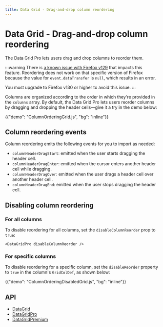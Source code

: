 ```yaml
---
title: Data Grid - Drag-and-drop column reordering
---
```


# Data Grid - Drag-and-drop column reordering [<span class="plan-pro"></span>](/x/introduction/licensing/#pro-plan 'Pro plan')

<p class="description">The Data Grid Pro lets users drag and drop columns to reorder them.</p>

:::warning
There is [a known issue with Firefox v129](https://github.com/mui/mui-x/issues/14263) that impacts this feature.
Reordering does not work on that specific version of Firefox because the value for `event.dataTransfer` is `null`, which results in an error.

You must upgrade to Firefox v130 or higher to avoid this issue.
:::

Columns are organized according to the order in which they're provided in the `columns` array.
By default, the Data Grid Pro lets users reorder columns by dragging and dropping the header cells—give it a try in the demo below:

{{"demo": "ColumnOrderingGrid.js", "bg": "inline"}}

## Column reordering events

Column reordering emits the following events for you to import as needed:

- `columnHeaderDragStart`: emitted when the user starts dragging the header cell.
- `columnHeaderDragEnter`: emitted when the cursor enters another header cell while dragging.
- `columnHeaderDragOver`: emitted when the user drags a header cell over another header cell.
- `columnHeaderDragEnd`: emitted when the user stops dragging the header cell.

## Disabling column reordering

### For all columns

To disable reordering for all columns, set the `disableColumnReorder` prop to `true`:

```tsx
<DataGridPro disableColumnReorder />
```

### For specific columns

To disable reordering for a specific column, set the `disableReorder` property to `true` in the column's `GridColDef`, as shown below:

{{"demo": "ColumnOrderingDisabledGrid.js", "bg": "inline"}}

## API

- [DataGrid](/x/api/data-grid/data-grid/)
- [DataGridPro](/x/api/data-grid/data-grid-pro/)
- [DataGridPremium](/x/api/data-grid/data-grid-premium/)
